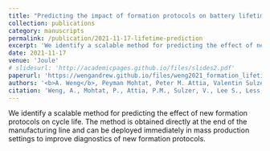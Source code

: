 ```yaml
---
title: "Predicting the impact of formation protocols on battery lifetime immediately after manufacturing"
collection: publications
category: manuscripts
permalink: /publication/2021-11-17-lifetime-prediction
excerpt: 'We identify a scalable method for predicting the effect of new formation protocols on cycle life. The method is obtained directly at the end of the manufacturing line and can be deployed immediately in mass production settings to improve diagnostics of new formation protocols.'
date: 2021-11-17
venue: 'Joule'
# slidesurl: 'http://academicpages.github.io/files/slides2.pdf'
paperurl: 'https://wengandrew.github.io/files/weng2021_formation_lifetime_prediction_joule_si.pdf'
authors: '<b>A. Weng</b>, Peyman Mohtat, Peter M. Attia, Valentin Sulzer, Suhak Lee, Greg Less, Anna Stefanopoulou'
citation: 'Weng, A., Mohtat, P., Attia, P.M., Sulzer, V., Lee S., Less, G., Stefanopoulou, A. "Predicting the impact of formation protocols on battery lifetime immediately after manufacturing." Joule 5(11):2971-2992. https://doi.org/10.1016/j.joule.2021.09.015'
---
```


We identify a scalable method for predicting the effect of new formation protocols on cycle life. The method is obtained directly at the end of the manufacturing line and can be deployed immediately in mass production settings to improve diagnostics of new formation protocols.